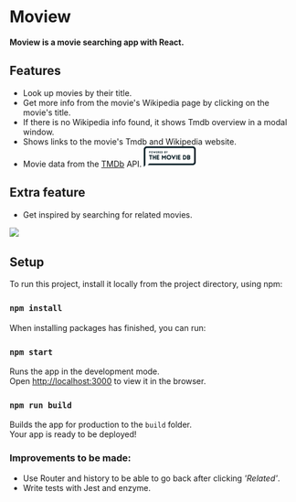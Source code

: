 # Moview

__Moview is a movie searching app with React.__

## Features
- Look up movies by their title. 
- Get more info from the movie's Wikipedia page by clicking on the movie's title.
- If there is no Wikipedia info found, it shows Tmdb overview in a modal window.
- Shows links to the movie's Tmdb and Wikipedia website.
- Movie data from the [TMDb](https://www.themoviedb.org/) API. ![tmdb logo](/src/assets/tmdb-logo-rectangle-blue.png)

## Extra feature
- Get inspired by searching for related movies.

![](/src/assets/moview_screen.gif)

## Setup

To run this project, install it locally from the project directory, using npm:

### `npm install`

When installing packages has finished, you can run:

### `npm start`

Runs the app in the development mode.<br>
Open [http://localhost:3000](http://localhost:3000) to view it in the browser.

### `npm run build`

Builds the app for production to the `build` folder.<br>
Your app is ready to be deployed!

### Improvements to be made:
- Use Router and history to be able to go back after clicking _'Related'_.
- Write tests with Jest and enzyme.
